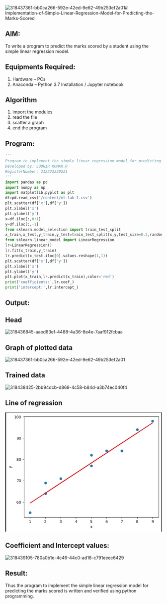![318437361-bb0ca266-592e-42ed-9e62-49b253ef2a01](https://github.com/Sudhirr5/Implementation-of-Simple-Linear-Regression-Model-for-Predicting-the-Marks-Scored/assets/139332214/26cacb10-e435-47f1-9d1f-4c783d372225)# Implementation-of-Simple-Linear-Regression-Model-for-Predicting-the-Marks-Scored

## AIM:
To write a program to predict the marks scored by a student using the simple linear regression model.

## Equipments Required:
1. Hardware – PCs
2. Anaconda – Python 3.7 Installation / Jupyter notebook

## Algorithm
1. import the modules
2. read the file
3. scatter a graph 
4. end the program

## Program:
```python
'''
Program to implement the simple linear regression model for predicting the marks scored.
Developed by: SUDHIR KUMAR.R 
RegisterNumber: 212223230221
'''
import pandas as pd
import numpy as np
import matplotlib.pyplot as plt
df=pd.read_csv('/content/ml-lab-1.csv')
plt.scatter(df['x'],df['y'])
plt.xlabel('x')
plt.ylabel('y')
x=df.iloc[:,0:1]
y=df.iloc[:,-1]
from sklearn.model_selection import train_test_split
x_train,x_test,y_train,y_test=train_test_split(x,y,test_size=0.2,random_state=0)
from sklearn.linear_model import LinearRegression
lr=LinearRegression()
lr.fit(x_train,y_train)
lr.predict(x_test.iloc[0].values.reshape(1,1))
plt.scatter(df['x'],df['y'])
plt.xlabel('x')
plt.ylabel('y')
plt.plot(x_train,lr.predict(x_train),color='red')
print('coefficients:',lr.coef_)
print('intercept:',lr.intercept_)
```

## Output:

## Head

![318436845-aaed63ef-4488-4a36-8e4e-7aaf912fcbaa](https://github.com/Sudhirr5/Implementation-of-Simple-Linear-Regression-Model-for-Predicting-the-Marks-Scored/assets/139332214/7abf04e7-ee6a-4bca-8b2f-aeccd3f6264e)

## Graph of plotted data

![318437361-bb0ca266-592e-42ed-9e62-49b253ef2a01](https://github.com/Sudhirr5/Implementation-of-Simple-Linear-Regression-Model-for-Predicting-the-Marks-Scored/assets/139332214/5a2ea3ec-a11b-4583-9722-4236f16627a4)

## Trained data

![318438425-2bb94dcb-d869-4c58-b84d-a3b74ec040f4](https://github.com/Sudhirr5/Implementation-of-Simple-Linear-Regression-Model-for-Predicting-the-Marks-Scored/assets/139332214/d39a5b90-d5f0-4363-a21e-63979823d093)

## Line of regression

![simple linear regression model for predicting the marks scored](pic.png)

## Coefficient and Intercept values:

![318439105-780a0b1e-4c46-44c0-ad16-c791eeec6429](https://github.com/Sudhirr5/Implementation-of-Simple-Linear-Regression-Model-for-Predicting-the-Marks-Scored/assets/139332214/beb79b5e-ff70-466e-82bc-16b9f4dd85cc)

## Result:
Thus the program to implement the simple linear regression model for predicting the marks scored is written and verified using python programming.
